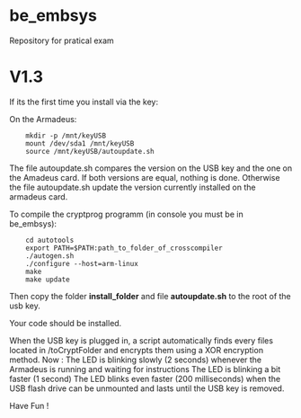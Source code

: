 # be_embsys
Repository for pratical exam

# V1.3

If its the first time you install via the key:

On the Armadeus:

        mkdir -p /mnt/keyUSB
        mount /dev/sda1 /mnt/keyUSB
        source /mnt/keyUSB/autoupdate.sh


The file autoupdate.sh compares the version on the USB key and the one on the Amadeus card. If both versions are equal, nothing is done. Otherwise the file autoupdate.sh update the version currently installed on the armadeus card.

To compile the cryptprog programm (in console you must be in be_embsys):

        cd autotools
        export PATH=$PATH:path_to_folder_of_crosscompiler
        ./autogen.sh
        ./configure --host=arm-linux
        make
        make update

Then copy the folder **install_folder** and file **autoupdate.sh** to the root of the usb key.

Your code should be installed.


When the USB key is plugged in, a script automatically finds every files located in /toCryptFolder and encrypts them using a XOR encryption method.
Now : The LED is blinking slowly (2 seconds) whenever the Armadeus is running and waiting for instructions
	  The LED is blinking a bit faster (1 second)
	  The LED blinks even faster (200 milliseconds) when the USB flash drive can be unmounted and lasts until the USB key is removed. 

Have Fun !


